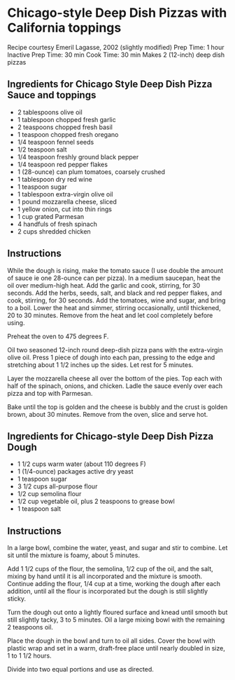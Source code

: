 # Chicago-style Deep Dish Pizzas with California toppings

Recipe courtesy Emeril Lagasse, 2002 (slightly modified)
Prep Time: 1 hour Inactive Prep Time: 30 min Cook Time: 30 min
Makes 2 (12-inch) deep dish pizzas

## Ingredients for Chicago Style Deep Dish Pizza Sauce and toppings

- 2 tablespoons olive oil
- 1 tablespoon chopped fresh garlic
- 2 teaspoons chopped fresh basil
- 1 teaspoon chopped fresh oregano
- 1/4 teaspoon fennel seeds
- 1/2 teaspoon salt
- 1/4 teaspoon freshly ground black pepper
- 1/4 teaspoon red pepper flakes
- 1 (28-ounce) can plum tomatoes, coarsely crushed
- 1 tablespoon dry red wine
- 1 teaspoon sugar
- 1 tablespoon extra-virgin olive oil
- 1 pound mozzarella cheese, sliced
- 1 yellow onion, cut into thin rings
- 1 cup grated Parmesan
- 4 handfuls of fresh spinach
- 2 cups shredded chicken

## Instructions

While the dough is rising, make the tomato sauce (I use double the amount of sauce ie one 28-ounce can per pizza). In a medium saucepan, heat the oil over medium-high heat. Add the garlic and cook, stirring, for 30 seconds. Add the herbs, seeds, salt, and black and red pepper flakes, and cook, stirring, for 30 seconds. Add the tomatoes, wine and sugar, and bring to a boil. Lower the heat and simmer, stirring occasionally, until thickened, 20 to 30 minutes. Remove from the heat and let cool completely before using.

Preheat the oven to 475 degrees F.

Oil two seasoned 12-inch round deep-dish pizza pans with the extra-virgin olive oil. Press 1 piece of dough into each pan, pressing to the edge and stretching about 1 1/2 inches up the sides. Let rest for 5 minutes.

Layer the mozzarella cheese all over the bottom of the pies. Top each with half of the spinach, onions, and chicken. Ladle the sauce evenly over each pizza and top with Parmesan.

Bake until the top is golden and the cheese is bubbly and the crust is golden brown, about 30 minutes. Remove from the oven, slice and serve hot.

## Ingredients for Chicago-style Deep Dish Pizza Dough

- 1 1/2 cups warm water (about 110 degrees F)
- 1 (1/4-ounce) packages active dry yeast
- 1 teaspoon sugar
- 3 1/2 cups all-purpose flour
- 1/2 cup semolina flour
- 1/2 cup vegetable oil, plus 2 teaspoons to grease bowl
- 1 teaspoon salt

## Instructions

In a large bowl, combine the water, yeast, and sugar and stir to combine. Let sit until the mixture is foamy, about 5 minutes.

Add 1 1/2 cups of the flour, the semolina, 1/2 cup of the oil, and the salt, mixing by hand until it is all incorporated and the mixture is smooth. Continue adding the flour, 1/4 cup at a time, working the dough after each addition, until all the flour is incorporated but the dough is still slightly sticky.

Turn the dough out onto a lightly floured surface and knead until smooth but still slightly tacky, 3 to 5 minutes. Oil a large mixing bowl with the remaining 2 teaspoons oil.

Place the dough in the bowl and turn to oil all sides. Cover the bowl with plastic wrap and set in a warm, draft-free place until nearly doubled in size, 1 to 1 1/2 hours.

Divide into two equal portions and use as directed.
